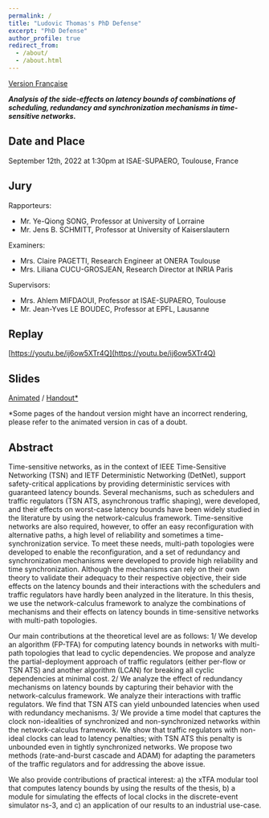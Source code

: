 ```yaml
---
permalink: /
title: "Ludovic Thomas's PhD Defense"
excerpt: "PhD Defense"
author_profile: true
redirect_from: 
  - /about/
  - /about.html
---
```


[Version Française](https://ludoinspace.github.io/posts/2022/08/soutenance/)

***Analysis of the side-effects on latency bounds of combinations of scheduling, redundancy and synchronization mechanisms in time-sensitive networks.***

Date and Place
--------------

September 12th, 2022 at 1:30pm at ISAE-SUPAERO, Toulouse, France

Jury
----

Rapporteurs:

- Mr. Ye-Qiong SONG, Professor at University of Lorraine
- Mr. Jens B. SCHMITT, Professor at University of Kaiserslautern

Examiners:

- Mrs. Claire PAGETTI, Research Engineer at ONERA Toulouse
- Mrs. Liliana CUCU-GROSJEAN, Research Director at INRIA Paris

Supervisors:

- Mrs. Ahlem MIFDAOUI, Professor at ISAE-SUPAERO, Toulouse
- Mr. Jean-Yves LE BOUDEC, Professor at EPFL, Lausanne

Replay
------

[https://youtu.be/ij6ow5XTr4Q](https://youtu.be/ij6ow5XTr4Q)

Slides
------

[Animated](https://ludoinspace.github.io/files/2022-09-ludovic-thomas-defense-slides-animated.pdf) / [Handout*](https://ludoinspace.github.io/files/2022-09-ludovic-thomas-defense-slides-handout.pdf)

*Some pages of the handout version might have an incorrect rendering, please refer to the animated version in cas of a doubt.

Abstract
--------

Time-sensitive networks, as in the context of IEEE Time-Sensitive Networking (TSN) and IETF Deterministic Networking (DetNet), support safety-critical applications by providing deterministic services with guaranteed latency bounds.
Several mechanisms, such as schedulers and traffic regulators (TSN ATS, asynchronous traffic shaping), were developed, and their effects on worst-case latency bounds have been widely studied in the literature by using the network-calculus framework.
Time-sensitive networks are also required, however, to offer an easy reconfiguration with alternative paths, a high level of reliability and sometimes a time-synchronization service.
To meet these needs, multi-path topologies were developed to enable the reconfiguration, and a set of redundancy and synchronization mechanisms were developed to provide high reliability and time synchronization.
Although the mechanisms can rely on their own theory to validate their adequacy
to their respective objective, their side effects on the latency bounds and their interactions with the schedulers and traffic regulators have hardly been analyzed in the literature.
In this thesis, we use the network-calculus framework to analyze the combinations of mechanisms and their effects on latency bounds in time-sensitive networks with multi-path topologies.

Our main contributions at the theoretical level are as follows:
1/ We develop an algorithm (FP-TFA) for computing latency bounds in networks with multi-path topologies that lead to cyclic dependencies.
We propose and analyze the partial-deployment approach of traffic regulators (either per-flow or TSN ATS) and another algorithm (LCAN) for breaking all cyclic dependencies at minimal cost.
2/ We analyze the effect of redundancy mechanisms on latency bounds by capturing their behavior with the network-calculus framework. 
We analyze their interactions with traffic regulators. 
We find that TSN ATS can yield unbounded latencies when used with redundancy mechanisms.
3/ We provide a time model that captures the clock non-idealities of synchronized and non-synchronized networks within the network-calculus framework.
We show that traffic regulators with non-ideal clocks can lead to latency penalties; with TSN ATS this penalty is unbounded even in tightly synchronized networks. 
We propose two methods (rate-and-burst cascade and ADAM) for adapting the parameters of the traffic regulators and for addressing the above issue.

We also provide contributions of practical interest:
a) the xTFA modular tool that computes latency bounds by using the results of the thesis,
b) a module for simulating the effects of local clocks in the discrete-event simulator ns-3, and
c) an application of our results to an industrial use-case.
